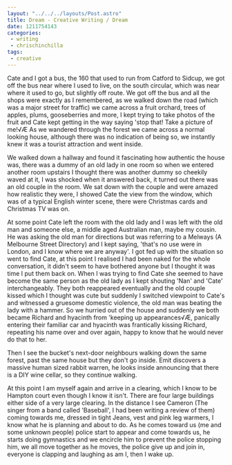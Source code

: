 ```yaml
---
layout: "../../../layouts/Post.astro"
title: Dream - Creative Writing / Dream
date: 1211754143
categories:
 - writing
 - chrischinchilla
tags:
 - creative
---
```


Cate and I got a bus, the 160 that used to run from Catford to Sidcup, we got off the bus near where I used to live, on the south circular, which was near where it used to go, but slightly off route. We got off the bus and all the shops were exactly as I remembered, as we walked down the road (which was a major street for traffic) we came across a fruit orchard, trees of apples, plums, gooseberries and more, I kept trying to take photos of the fruit and Cate kept getting in the way saying 'stop that! Take a picture of me!√Æ As we wandered through the forest we came across a normal looking house, although there was no indication of being so, we instantly knew it was a tourist attraction and went inside.

We walked down a hallway and found it fascinating how authentic the house was, there was a dummy of an old lady in one room so when we entered another room upstairs I thought there was another dummy so cheekily waved at it, I was shocked when it answered back, it turned out there was an old couple in the room. We sat down with the couple and were amazed how realistic they were, I showed Cate the view from the window, which was of a typical English winter scene, there were Christmas cards and Christmas TV was on.

At some point Cate left the room with the old lady and I was left with the old man and someone else, a middle aged Australian man, maybe my cousin. He was asking the old man for directions but was referring to a Melways (A Melbourne Street Directory) and I kept saying, 'that's no use were in London, and I know where we are anyway'. I got fed up with the situation so went to find Cate, at this point I realised I had been naked for the whole conversation, it didn't seem to have bothered anyone but I thought it was time I put them back on. When I was trying to find Cate she seemed to have become the same person as the old lady as I kept shouting 'Nan' and 'Cate' interchangeably. They both reappeared eventually and the old couple kissed which I thought was cute but suddenly I switched viewpoint to Cate's and witnessed a gruesome domestic violence, the old man was beating the lady with a hammer. So we hurried out of the house and suddenly we both became Richard and hyacinth from 'keeping up appearances√Æ, panically entering their familiar car and hyacinth was frantically kissing Richard, repeating his name over and over again, happy to know that he would never do that to her.

Then I see the bucket's next-door neighbours walking down the same forest, past the same house but they don't go inside. Emit discovers a massive human sized rabbit warren, he looks inside announcing that there is a DIY wine cellar, so they continue walking.

At this point I am myself again and arrive in a clearing, which I know to be Hampton court even though I know it isn't. There are four large buildings either side of a very large clearing. In the distance I see Cameron (The singer from a band called 'Baseball', I had been writing a review of them) coming towards me, dressed in tight Jeans, vest and pink leg warmers, I know what he is planning and about to do. As he comes toward us (me and some unknown people) police start to appear and come towards us, he starts doing gymnastics and we encircle him to prevent the police stopping him, we all move together as he moves, the police give up and join in, everyone is clapping and laughing as am I, then I wake up.
